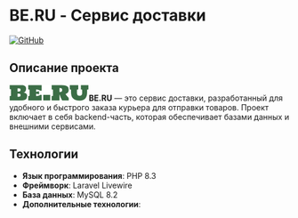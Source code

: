 # BE.RU - Сервис доставки

[![GitHub](https://img.shields.io/badge/GitHub-Repository-blue)](https://github.com/only1blank/BE.RU)

## Описание проекта

[![GitHub](public\img\be.ru.png)](https://github.com/only1blank/BE.RU)**BE.RU** — это сервис доставки, разработанный для удобного и быстрого заказа курьера для отправки товаров. Проект включает в себя backend-часть, которая обеспечивает базами данных и внешними сервисами.

## Технологии

- **Язык программирования**: PHP 8.3
- **Фреймворк**: Laravel Livewire
- **База данных**:  MySQL 8.2
- **Дополнительные технологии**: 

